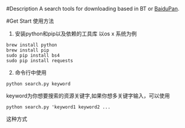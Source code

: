 #Description
A search tools for downloading based in BT or [BaiduPan](https://pan.baidu.com).

#Get Start 使用方法
1. 安装python和pip以及依赖的工具库
   以os x 系统为例
```
brew install python
brew install pip
sudo pip install bs4
sudo pip install requests
```
2. 命令行中使用
```
python search.py keyword
```
keyword为你想要搜索的资源关键字,如果你想多关键字输入，可以使用

```
python search.py 'keyword1 keyword2 ...
```
这种方式
